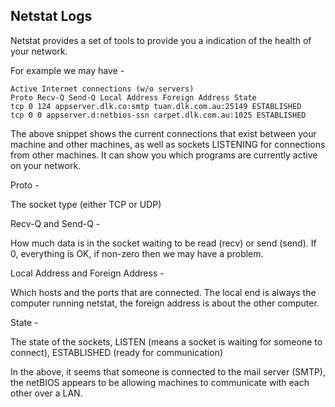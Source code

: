 ## Netstat Logs

Netstat provides a set of tools to provide you a indication of the health of your network.

For example we may have -

```
Active Internet connections (w/o servers)
Proto Recv-Q Send-Q Local Address Foreign Address State
tcp 0 124 appserver.dlk.co:smtp tuan.dlk.com.au:25149 ESTABLISHED
tcp 0 0 appserver.d:netbios-ssn carpet.dlk.com.au:1025 ESTABLISHED 
```

The above snippet shows the current connections that exist between your machine and other machines, as well as sockets LISTENING for connections from other machines. It can show you which programs are currently active on your network.

Proto - 

The socket type (either TCP or UDP)

Recv-Q and Send-Q - 

How much data is in the socket waiting to be read (recv) or send (send). If 0, everything is OK, if non-zero then we may have a problem.

Local Address and Foreign Address -

Which hosts and the ports that are connected. The local end is always the computer running netstat, the foreign address is about the other computer.

State - 

The state of the sockets, LISTEN (means a socket is waiting for someone to connect), ESTABLISHED (ready for communication)

In the above, it seems that someone is connected to the mail server (SMTP), the netBIOS appears to be allowing machines to communicate with each other over a LAN.

